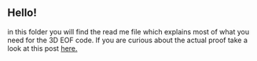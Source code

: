 ## Hello! 
in this folder you will find the read me file which explains most of what you need for the 3D EOF code. If you are curious about the actual proof take a look at this post [here.](https://dlafarga.github.io/journal/Covarianceintime.html)
